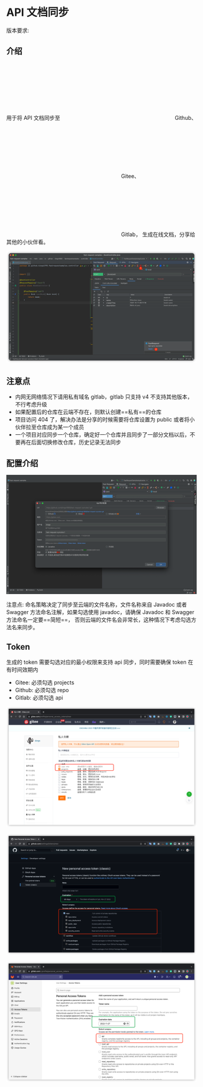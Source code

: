 # API 文档同步

版本要求: <Badge text="2022.2.7+" />

## 介绍

用于将 API 文档同步至<svg class="icon svg-icon" aria-hidden="true"><use xlink:href="#icon-github"></use></svg> Github、<svg class="icon svg-icon" aria-hidden="true"><use xlink:href="#icon-gitee"></use></svg> Gitee、<svg class="icon svg-icon" aria-hidden="true"><use xlink:href="#icon-gitlab"></use></svg> Gitlab，
生成在线文档，分享给其他的小伙伴看。

![apiSync](../../.vuepress/public/img/2022.2.7/apiSync.png)

## 注意点

- 内网无网络情况下请用私有域名 gitlab，gitlab 只支持 v4 不支持其他版本，不行考虑升级
- 如果配置后的仓库在云端不存在，则默认创建==私有==的仓库
- 项目访问 404 了，解决办法是分享的时候需要将仓库设置为 public 或者将小伙伴拉至仓库成为某一个成员
- 一个项目对应同步一个仓库，确定好一个仓库并且同步了一部分文档以后，不要再在后面切换修改仓库，历史记录无法同步

## 配置介绍

![apiSyncSetting](../../.vuepress/public/img/2022.2.7/apiSyncSetting.png)

注意点: 命名策略决定了同步至云端的文件名称，文件名称来自 Javadoc 或者 Swagger 方法命名注解，如果勾选使用 javadoc，请确保 Javadoc 和 Swagger 方法命名一定要==简短==，
否则云端的文件名会非常长，这种情况下考虑勾选方法名来同步。

## Token

生成的 token 需要勾选对应的最小权限来支持 api 同步，同时需要确保 token 在有时间效期内

- Gitee: 必须勾选 projects
- Github: 必须勾选 repo
- Gitlab: 必须勾选 api

![giteeToken](../../.vuepress/public/img/2022.2.7/giteeToken.png)

![githubToken](../../.vuepress/public/img/2022.2.7/githubToken.png)

![gitlabToken](../../.vuepress/public/img/2022.2.7/gitlabToken.png)
